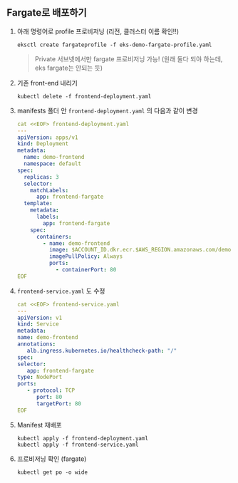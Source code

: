 ## Fargate로 배포하기

1. 아래 명령어로 profile 프로비저닝 (리전, 클러스터 이름 확인!!)

   ```shell
   eksctl create fargateprofile -f eks-demo-fargate-profile.yaml
   ```

   > Private 서브넷에서만 fargate 프로비저닝 가능! (원래 둘다 되야 하는데, eks fargate는 안되는 듯)

2. 기존 front-end 내리기

   ```shell
   kubectl delete -f frontend-deployment.yaml
   ```

3. manifests 폴더 안 `frontend-deployment.yaml` 의 다음과 같이 변경

   ```yaml
   cat <<EOF> frontend-deployment.yaml
   ---
   apiVersion: apps/v1
   kind: Deployment
   metadata:
     name: demo-frontend
     namespace: default
   spec:
     replicas: 3
     selector:
       matchLabels:
         app: frontend-fargate
     template:
       metadata:
         labels:
           app: frontend-fargate
       spec:
         containers:
           - name: demo-frontend
             image: $ACCOUNT_ID.dkr.ecr.$AWS_REGION.amazonaws.com/demo-frontend:latest
             imagePullPolicy: Always
             ports:
               - containerPort: 80
   EOF
   ```

4. `frontend-service.yaml` 도 수정

   ```yaml
   cat <<EOF> frontend-service.yaml
   ---
   apiVersion: v1
   kind: Service
   metadata:
   name: demo-frontend
   annotations:
      alb.ingress.kubernetes.io/healthcheck-path: "/"
   spec:
   selector:
      app: frontend-fargate
   type: NodePort
   ports:
      - protocol: TCP
         port: 80
         targetPort: 80
   EOF
   ```

5. Manifest 재배포

   ```shell
   kubectl apply -f frontend-deployment.yaml
   kubectl apply -f frontend-service.yaml
   ```

6. 프로비저닝 확인 (fargate)

   ```shell
   kubectl get po -o wide
   ```
